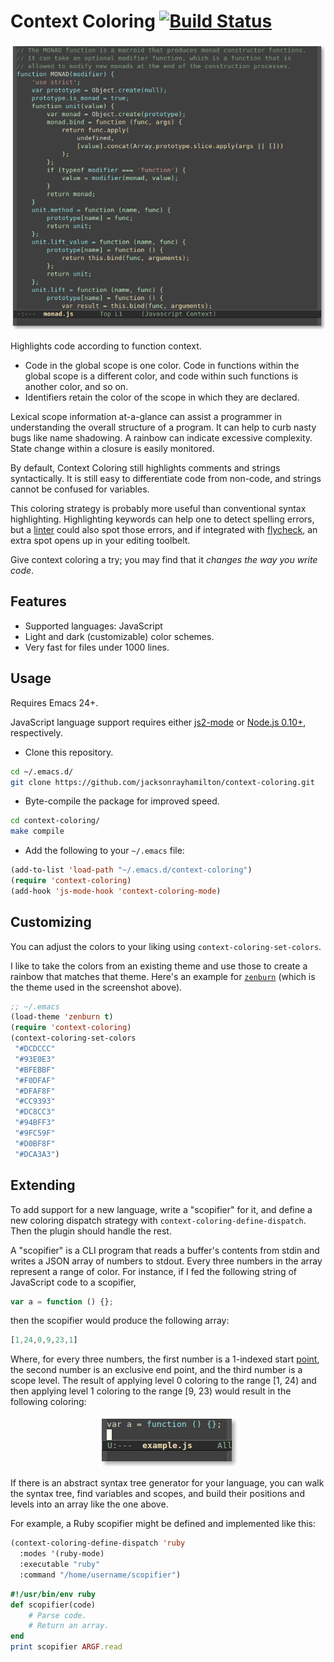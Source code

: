 # Context Coloring [![Build Status](https://travis-ci.org/jacksonrayhamilton/context-coloring.png?branch=develop)](https://travis-ci.org/jacksonrayhamilton/context-coloring)

<p align="center">
  <img alt="Screenshot of JavaScript code highlighted by context." src="screenshot.png" title="Screenshot">
</p>

Highlights code according to function context.

- Code in the global scope is one color. Code in functions within the global
  scope is a different color, and code within such functions is another color,
  and so on.
- Identifiers retain the color of the scope in which they are declared.

Lexical scope information at-a-glance can assist a programmer in understanding
the overall structure of a program. It can help to curb nasty bugs like name
shadowing. A rainbow can indicate excessive complexity. State change within a
closure is easily monitored.

By default, Context Coloring still highlights comments and strings
syntactically. It is still easy to differentiate code from non-code, and strings
cannot be confused for variables.

This coloring strategy is probably more useful than conventional syntax
highlighting. Highlighting keywords can help one to detect spelling errors, but
a [linter][] could also spot those errors, and if integrated with [flycheck][],
an extra spot opens up in your editing toolbelt.

Give context coloring a try; you may find that it *changes the way you write
code*.

## Features

- Supported languages: JavaScript
- Light and dark (customizable) color schemes.
- Very fast for files under 1000 lines.

## Usage

Requires Emacs 24+.

JavaScript language support requires either [js2-mode][] or
[Node.js 0.10+][node], respectively.

- Clone this repository.

```bash
cd ~/.emacs.d/
git clone https://github.com/jacksonrayhamilton/context-coloring.git
```

- Byte-compile the package for improved speed.

```bash
cd context-coloring/
make compile
```

- Add the following to your `~/.emacs` file:

```lisp
(add-to-list 'load-path "~/.emacs.d/context-coloring")
(require 'context-coloring)
(add-hook 'js-mode-hook 'context-coloring-mode)
```

## Customizing

You can adjust the colors to your liking using `context-coloring-set-colors`.

I like to take the colors from an existing theme and use those to create a
rainbow that matches that theme. Here's an example for [`zenburn`][zenburn] (which is the
theme used in the screenshot above).

```lisp
;; ~/.emacs
(load-theme 'zenburn t)
(require 'context-coloring)
(context-coloring-set-colors
 "#DCDCCC"
 "#93E0E3"
 "#BFEBBF"
 "#F0DFAF"
 "#DFAF8F"
 "#CC9393"
 "#DC8CC3"
 "#94BFF3"
 "#9FC59F"
 "#D0BF8F"
 "#DCA3A3")
```

## Extending

To add support for a new language, write a "scopifier" for it, and define a new
coloring dispatch strategy with `context-coloring-define-dispatch`. Then the
plugin should handle the rest.

A "scopifier" is a CLI program that reads a buffer's contents from stdin and
writes a JSON array of numbers to stdout. Every three numbers in the array
represent a range of color. For instance, if I fed the following string of
JavaScript code to a scopifier,

```js
var a = function () {};
```

then the scopifier would produce the following array:

```js
[1,24,0,9,23,1]
```

Where, for every three numbers, the first number is a 1-indexed start [point][],
the second number is an exclusive end point, and the third number is a scope
level. The result of applying level 0 coloring to the range &#91;1, 24) and then
applying level 1 coloring to the range &#91;9, 23) would result in the following
coloring:

<p align="center">
  <img alt="Screenshot of ranges &#91;1, 24) and &#91;9, 23)." src="scopifier.png" title="Screenshot">
</p>

If there is an abstract syntax tree generator for your language, you can walk
the syntax tree, find variables and scopes, and build their positions and levels
into an array like the one above.

For example, a Ruby scopifier might be defined and implemented like this:

```lisp
(context-coloring-define-dispatch 'ruby
  :modes '(ruby-mode)
  :executable "ruby"
  :command "/home/username/scopifier")
```

```ruby
#!/usr/bin/env ruby
def scopifier(code)
    # Parse code.
    # Return an array.
end
print scopifier ARGF.read
```

[linter]: http://jshint.com/about/
[flycheck]: http://www.flycheck.org/
[zenburn]: http://github.com/bbatsov/zenburn-emacs
[point]: http://www.gnu.org/software/emacs/manual/html_node/elisp/Point.html
[js2-mode]: https://github.com/mooz/js2-mode
[node]: http://nodejs.org/download/
[load path]: https://www.gnu.org/software/emacs/manual/html_node/emacs/Lisp-Libraries.html
